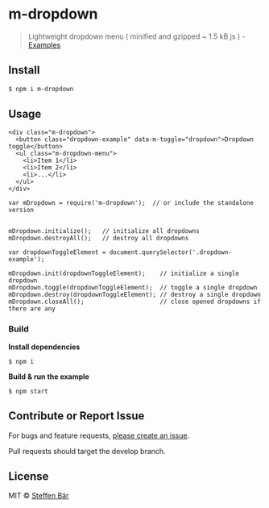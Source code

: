 # m-dropdown

> Lightweight dropdown menu ( minified and gzipped ~ 1.5 kB js ) - [Examples](http://stbaer.github.io/m-dropdown/)

## Install

```sh
$ npm i m-dropdown
```

## Usage

```
<div class="m-dropdown">
  <button class="dropdown-example" data-m-toggle="dropdown">Dropdown toggle</button>
  <ul class="m-dropdown-menu">
    <li>Item 1</li>
    <li>Item 2</li>
    <li>...</li>
  </ul>
</div>
```

```
var mDropdown = require('m-dropdown');  // or include the standalone version


mDropdown.initialize();   // initialize all dropdowns
mDropdown.destroyAll();   // destroy all dropdowns

var dropdownToggleElement = document.querySelector('.dropdown-example');

mDropdown.init(dropdownToggleElement);    // initialize a single dropdown
mDropdown.toggle(dropdownToggleElement);  // toggle a single dropdown
mDropdown.destroy(dropdownToggleElement); // destroy a single dropdown
mDropdown.closeAll();                     // close opened dropdowns if there are any
```



### Build

**Install dependencies**
```
$ npm i
```

**Build & run the example**
```
$ npm start
```

## Contribute or Report Issue
For bugs and feature requests, [please create an issue][issue-url].

Pull requests should target the develop branch.

## License

MIT © [Steffen Bär](https://github.com/stbaer)

[issue-url]: https://github.com/stbaer/m-dropdown/issues
